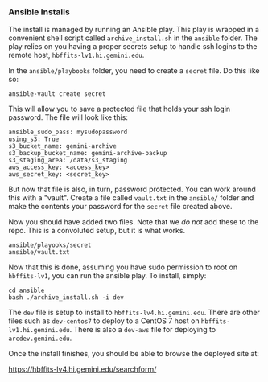 ### Ansible Installs

The install is managed by running an Ansible play.  This play is wrapped in a convenient shell script called
`archive_install.sh` in the `ansible` folder.  The play relies on you having a proper secrets setup to handle ssh
logins to the remote host, `hbffits-lv1.hi.gemini.edu`.

In the `ansible/playbooks` folder, you need to create a `secret` file.  Do this like so:

```
ansible-vault create secret
```

This will allow you to save a protected file that holds your ssh login password.  The file will look like this:

```
ansible_sudo_pass: mysudopassword
using_s3: True
s3_bucket_name: gemini-archive
s3_backup_bucket_name: gemini-archive-backup
s3_staging_area: /data/s3_staging
aws_access_key: <access_key>
aws_secret_key: <secret_key>
```

But now that file is also, in turn, password protected.  You can work around this with a "vault".  Create a file called
`vault.txt` in the `ansible/` folder and make the contents your password for the `secret` file created above.

Now you should have added two files.  Note that we *do not* add these to the repo.  This is a convoluted setup, but it
is what works.

```
ansible/playooks/secret
ansible/vault.txt
```

Now that this is done, assuming you have sudo permission to root on `hbffits-lv1`, you can run the ansible play.
To install, simply:

```
cd ansible
bash ./archive_install.sh -i dev
```

The `dev` file is setup to install to `hbffits-lv4.hi.gemini.edu`.  There are other files such 
as `dev-centos7` to deploy to a CentOS 7 host on `hbffits-lv1.hi.gemini.edu`.  There is also 
a `dev-aws` file for deploying to `arcdev.gemini.edu`.

Once the install finishes, you should be able to browse the deployed site at:

https://hbffits-lv4.hi.gemini.edu/searchform/
